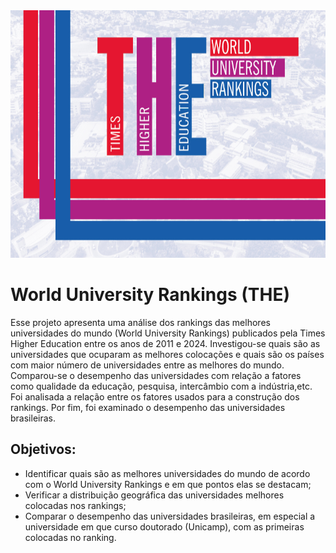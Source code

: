 <img src=https://github.com/RodolfoPCruz/education_analysis/blob/master/Times%20Higher%20Education/images/capa_THE.jpg width=1584 height=396>

# World University Rankings (THE)

Esse projeto apresenta uma análise dos rankings das melhores universidades do mundo (World University Rankings) publicados pela Times Higher Education entre os anos de 2011 e 2024. Investigou-se quais são as universidades que ocuparam as melhores colocações e quais são os países com maior número de universidades entre as melhores do mundo. Comparou-se o desempenho das universidades com relação a fatores como qualidade da educação, pesquisa, intercâmbio com a indústria,etc. Foi analisada a relação entre os fatores usados para a construção dos rankings. Por fim, foi examinado o desempenho das universidades brasileiras.

## Objetivos:
- Identificar quais são as melhores universidades do mundo de acordo com o World University Rankings  e em que pontos elas se destacam;
- Verificar a distribuição geográfica das universidades melhores colocadas nos rankings;
- Comparar o desempenho das universidades brasileiras, em especial a universidade em que curso doutorado (Unicamp), com as primeiras colocadas no ranking.
